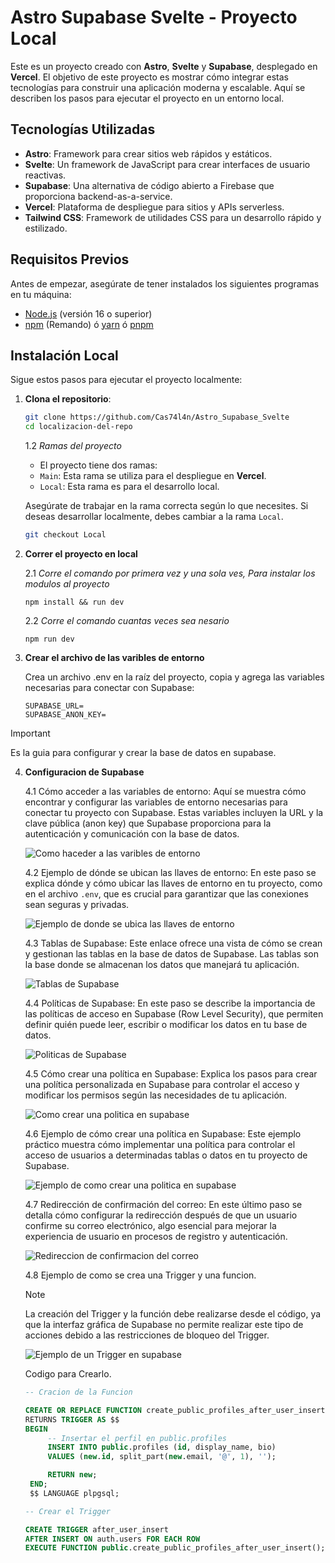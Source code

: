 # Astro Supabase Svelte - Proyecto Local

Este es un proyecto creado con **Astro**, **Svelte** y **Supabase**, desplegado en **Vercel**. El objetivo de este proyecto es mostrar cómo integrar estas tecnologías para construir una aplicación moderna y escalable. Aquí se describen los pasos para ejecutar el proyecto en un entorno local.

## Tecnologías Utilizadas

- **Astro**: Framework para crear sitios web rápidos y estáticos.
- **Svelte**: Un framework de JavaScript para crear interfaces de usuario reactivas.
- **Supabase**: Una alternativa de código abierto a Firebase que proporciona backend-as-a-service.
- **Vercel**: Plataforma de despliegue para sitios y APIs serverless.
- **Tailwind CSS**: Framework de utilidades CSS para un desarrollo rápido y estilizado.

## Requisitos Previos

Antes de empezar, asegúrate de tener instalados los siguientes programas en tu máquina:

- [Node.js](https://nodejs.org/) (versión 16 o superior)
- [npm](https://www.npmjs.com/) (Remando) ó [yarn](https://yarnpkg.com/) ó [pnpm](https://pnpm.io/es/)

## Instalación Local

Sigue estos pasos para ejecutar el proyecto localmente:

1. **Clona el repositorio**:

   ```bash
   git clone https://github.com/Cas74l4n/Astro_Supabase_Svelte
   cd localizacion-del-repo
   ```
   
   1.2 *Ramas del proyecto*
    - El proyecto tiene dos ramas:
     - `Main`: Esta rama se utiliza para el despliegue en **Vercel**.
     - `Local`: Esta rama es para el desarrollo local.

   Asegúrate de trabajar en la rama correcta según lo que necesites. Si deseas desarrollar localmente, debes cambiar a la rama `Local`.

   ```bash
   git checkout Local
   ```

2. **Correr el proyecto en local**

   2.1 *Corre el comando por primera vez y una sola ves, Para instalar los modulos al proyecto*
   ```node
   npm install && run dev
   ```
   2.2 *Corre el comando cuantas veces sea nesario*
   ```node
   npm run dev
   ```
3. **Crear el archivo de  las varibles de entorno**

   Crea un archivo .env en la raíz del proyecto, copia y agrega las variables necesarias para conectar con Supabase:
   ```env
   SUPABASE_URL=
   SUPABASE_ANON_KEY=
   ```
   
> [!IMPORTANT]
> Es la guia para configurar y crear la base de datos en supabase.

4. **Configuracion de Supabase**

   4.1  Cómo acceder a las variables de entorno: Aquí se muestra cómo encontrar y configurar las variables de entorno necesarias para conectar tu proyecto con Supabase. Estas variables incluyen la URL y la clave pública (anon key) que Supabase proporciona para la autenticación y comunicación con la base de datos.

   ![Como haceder a las varibles de entorno](/assets/Paso01_supabase.webp "Como haceder a las varibles de entorno.")
   
   4.2  Ejemplo de dónde se ubican las llaves de entorno: En este paso se explica dónde y cómo ubicar las llaves de entorno en tu proyecto, como en el archivo ```.env```, que es crucial para garantizar que las conexiones sean seguras y privadas.

   ![Ejemplo de donde se ubica las llaves de entorno](/assets/Paso02_supabase.webp "Ejemplo de donde se ubica las llaves de entorno.")

   4.3  Tablas de Supabase: Este enlace ofrece una vista de cómo se crean y gestionan las tablas en la base de datos de Supabase. Las tablas son la base donde se almacenan los datos que manejará tu aplicación.

   ![Tablas de Supabase](/assets/paso1_supabase.webp "Tablas de Supabase.")
   
   4.4 Políticas de Supabase: En este paso se describe la importancia de las políticas de acceso en Supabase (Row Level Security), que permiten definir quién puede leer, escribir o modificar los datos en tu base de datos.

   ![Politicas de Supabase](/assets/Paso2_supabase.webp "Politicas de Supabase.")

   4.5  Cómo crear una política en Supabase: Explica los pasos para crear una política personalizada en Supabase para controlar el acceso y modificar los permisos según las necesidades de tu aplicación.

   ![Como crear una politica en supabase](/assets/Paso3_supabase.webp "Como crear una politica en supabase.")
   
   4.6  Ejemplo de cómo crear una política en Supabase: Este ejemplo práctico muestra cómo implementar una política para controlar el acceso de usuarios a determinadas tablas o datos en tu proyecto de Supabase.

   ![Ejemplo de como crear una politica en supabase](/assets/Paso4_supabase.webp "Ejemplo de como crear una politica en supabase.")
   
   4.7  Redirección de confirmación del correo: En este último paso se detalla cómo configurar la redirección después de que un usuario confirme su correo electrónico, algo esencial para mejorar la experiencia de usuario en procesos de registro y autenticación.

   ![Redireccion de confirmacion del correo](/assets/Paso5_supabase.webp "Redireccion de confirmacion del correo.")
   
   4.8  Ejemplo de como se crea una Trigger y una funcion.
   > [!NOTE]
   > La creación del Trigger y la función debe realizarse desde el código, ya que la interfaz gráfica de Supabase no permite realizar este tipo de acciones debido a las restricciones de bloqueo del Trigger.
   
   ![Ejemplo de un Trigger en supabase](/assets/Paso6_Supabase.webp "Ejemplo de un Trigger en supabase")
   
   Codigo para Crearlo.
   ```.sql
   -- Cracion de la Funcion

   CREATE OR REPLACE FUNCTION create_public_profiles_after_user_insert() 
   RETURNS TRIGGER AS $$
   BEGIN
        -- Insertar el perfil en public.profiles
        INSERT INTO public.profiles (id, display_name, bio)
        VALUES (new.id, split_part(new.email, '@', 1), '');

        RETURN new;
    END;
    $$ LANGUAGE plpgsql;

   -- Crear el Trigger

   CREATE TRIGGER after_user_insert
   AFTER INSERT ON auth.users FOR EACH ROW
   EXECUTE FUNCTION public.create_public_profiles_after_user_insert();

   ```
